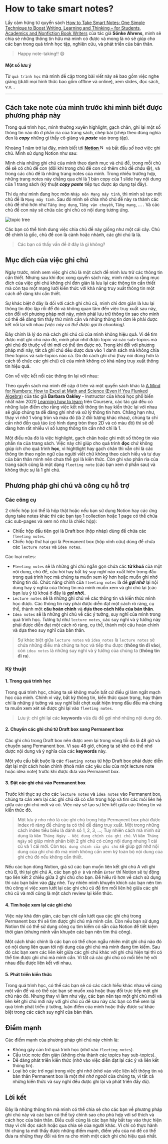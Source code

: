 # How to take smart notes?

Lấy cảm hứng từ quyển sách [How to Take Smart Notes: One Simple Technique to Boost Writing, Learning and Thinking – for Students, Academics and Nonfiction Book Writers](https://www.amazon.com/How-Take-Smart-Notes-Nonfiction-ebook/dp/B06WVYW33Y/ref=sr_1_1?crid=LZQ0IFKKEBFZ&dchild=1&keywords=how+to+take+smart+notes&qid=1611304777&sprefix=how+to+take+s%2Caps%2C412&sr=8-1) của tác giả **Sönke Ahrens**,
mình sẽ chia sẻ những thông tin hữu mà mình có được và mong là nó sẽ giúp cho các bạn trong quá trình học tập, nghiên cứu, và phát triển của bản thân.
> Happy note-taking!! :smile:

#### Một số lưu ý
Từ `quá trình học` mà mình đề cập trong bài viết này sẽ bao gồm việc nghe giảng (dưới mọi hình thức bao gồm offline và online), xem slides, đọc sách, v.v. .

___

## Cách take note của mình trước khi mình biết được phương pháp này
Trong quá trình học, mình thường xuyên highlight, gạch chân, ghi lại một số thông tin nào đó ở phần rìa của trang sách, chép bài (chép theo đúng nghĩa đen là ***copy*** những gì thầy cô giảng và ***paste*** vào trong tập).

Khoảng 1 năm trở lại đây, mình biết tới [**Notion**  <img src="https://upload.wikimedia.org/wikipedia/commons/4/45/Notion_app_logo.png" alt="Notion-logo" width="15"/>](https://www.notion.so/) và bắt đầu *số hoá* việc ghi chú. Mình sử dụng Notion như sau:

Mình chia những ghi chú của mình theo danh mục và chủ đề, trong mỗi chủ đề sẽ có chủ đề con (đôi khi trong chủ đề con có thêm chủ đề *cháu* :laughing:), và trong các chủ đề là những trang notes của mình. Trong nhiều trường hợp, những trang notes này chẳng qua chỉ là 1 bản copy của 1 slide hay nội dung của 1 trang sách (kỹ thuật ***copy paste*** tiếp tục được áp dụng tại đây).

Thí dụ như mình đang học môn `Nhập môn Mạng máy tính`, thì mình sẽ tạo một chủ đề là `Mạng máy tính`. Sau đó mình sẽ chia nhỏ chủ đề này ra thành các chủ đề nhỏ hơn như `Tầng ứng dụng`, `Tầng vận chuyển`, `Tầng mạng`, ... . Và các chủ đề con này sẽ chứa các ghi chú có nội dung tương ứng.

![topic tree](https://cdn.shopify.com/s/files/1/1438/7872/products/topic-tree-cover_grande.jpg?v=1477857286 "")

Các bạn có thể hình dung việc chia chủ đề này giống như một cái cây. Chủ đề chính là gốc, chủ đề con là cành hoặc nhánh, các ghi chú là lá.

> Các bạn có thấy vấn đề ở đây là gì không?

## Mục dích của việc ghi chú
Ngày trước, mình xem việc ghi chú là một cách để mình lưu trữ các thông tin cần thiết.
Nhưng sau khi đọc xong quyển sách này, mình nhận ra rằng mục đích của việc ghi chú không chỉ đơn giản là lưu lại các thông tin cần thiết mà còn tạo một mạng lưới kiến thức với khả năng truy xuất thông tin một cách dễ dàng khi cần thiết.

Sự khác biệt ở đây là đối với cách ghi chú cũ, mình chỉ đơn giản là lưu lại thông tin độc lập rồi để đó và không quan tâm đến việc truy xuất sau này, còn đối với phương pháp mới này, mình phải lưu trữ thông tin sao cho mình có thể dễ dàng tìm thấy thứ mình cần và những thông tin đơn lẻ phải được kết nối lại với nhau *(việc này có thể được gọi là chunking)*.

Đây chính là lý do mà cách ghi chú cũ của mình không hiệu quả. Vì để  tìm được một ghi chú nào đó, mình phải nhớ được topic và các sub-topics mà ghi chú đó thuộc về thì mới có thể tìm được nó. Trong khi đối với phương pháp mới này, tất cả ghi chú đều được đưa vào 1 danh sách mà không chia theo topics và sub-topics nào cả. Do đó cách ghi chú (hay nói đúng hơn là cách tổ chức các ghi chú) cũ của mình không có khả năng truy xuất thông tin hiệu quả.

Còn về việc kết nối các thông tin lại với nhau:

Theo quyển sách mà mình đề cập ở trên và một quyển sách khác là [A Mind for Numbers: How to Excel at Math and Science (Even If You Flunked Algebra)](https://www.amazon.com/Mind-Numbers-Science-Flunked-Algebra/dp/039916524X/ref=sr_1_1?crid=2DOQO4Q0WNG3M&dchild=1&keywords=a+mind+for+numbers&qid=1611374045&sprefix=a+mind+%2Caps%2C414&sr=8-1) của tác giả **Barbara Oakley** - Instructor của khoá học phổ biến nhất năm 2020 [Learning how to learn](https://www.coursera.org/learn/learning-how-to-learn) trên Coursera, các tác giả đều có những luận điểm cho rằng việc kết nối thông tin hay kiến thức lại với nhau sẽ giúp chúng ta dễ dàng ghi nhớ và xử lý thông tin hơn. Chẳng hạn như, thay vì nhớ 1 vòng tròn và màu đỏ (là 2 đối tượng khác nhau), chúng ta chỉ cần nhớ đến quả táo (có hình dạng tròn theo 2D và có màu đỏ) thì sẽ dễ dàng hơn rất nhiều vì số lượng thông tin cần nhớ chỉ là 1.

Một điều nữa đó là việc highlight, gạch chân hoặc ghi một số thông tin vào phần rìa của trang sách. Việc này chỉ giúp cho quá trình **đọc** chứ không giúp ích cho quá trình **học**, vì hightlight hay gạch chân thì vẫn chỉ là các thông tin theo ngôn ngữ của người viết chứ không theo cách hiểu và tư duy của bản thân mình nên chưa thể gọi là kiến thức. Còn ghi vào phần rìa của trang sách cũng là một dạng `fleeting note` (các bạn xem ở phần sau) và không thực sự là 1 ghi chú.

## Phương pháp ghi chú và công cụ hỗ trợ
### Các công cụ
2 chiếc hộp (có thể là hộp thật hoặc nếu bạn sử dụng Notion hay các ứng dụng take notes khác thì các bạn tạo 1 collection hoặc 1 page có thể chứa các sub-pages và xem nó như là chiếc hộp):
- Chiếc hộp đầu tiên gọi là Draft box (hộp nháp) dùng để chứa các `fleeting notes`.
- Chiếc hộp thứ hai gọi là Permanent box (hộp vĩnh cửu) dùng để chứa các `lecture notes` và `idea notes`.

Các loại notes:
- `Fleeting notes` sẽ là những ghi chú ngắn gọn chứa các **từ khoá** của một nội dung, chủ đề, câu hỏi hay bất kỳ suy nghĩ nào xuất hiện trong đầu trong quá trình học mà chúng ta muốn xem kỹ hơn hoặc muốn ghi nhớ thông tin đó. Chức năng chính của `fleeting notes` là để ***gợi nhớ*** lại nội dung hay ý nghĩa của thông tin mà mình muốn xem và ghi chú lại (các bạn lưu ý từ khoá ở đây là ***gợi nhớ***).
- `Lecture notes` sẽ là những ghi chú về các thông tin và kiến thức mình học được. Các thông tin này phải được diễn đạt một cách rõ ràng, cụ thể, thành một **câu hoàn chỉnh** và **dựa theo cách hiểu của bản thân**.
- `Idea notes` sẽ là những ghi chú về các ý tưởng, suy nghĩ của mình trong quá trình học. Tương tự như `lecture notes`, các suy nghĩ và ý tưởng này phải được diễn đạt một cách rõ ràng, cụ thể, thành một câu hoàn chỉnh và dựa theo suy nghĩ của bản thân.

> Sự khác biệt giữa `lecture notes` và `idea notes` là `lecture notes` sẽ chứa những điều mà chúng ta học và tiếp thu được (**thông tin đi vào**), còn `idea notes` là những suy nghĩ và ý tưởng của chúng ta (**thông tin đi ra**).

### Kỹ thuật
#### 1. Trong quá trình học
Trong quá trình học, chúng ta sẽ không muốn bất cứ điều gì làm ngắt mạch học của mình. Chính vì vậy, bất kỳ thông tin, kiến thức quan trọng, hay thậm chí là những ý tưởng và suy nghĩ bất chợt xuất hiện trong đầu đều mà chúng ta muốn xem xét sẽ được ghi lại vào `fleeting notes`.
> Lưu ý: chỉ ghi lại các **keywords** vừa đủ để gợi nhớ những nội dung đó.

#### 2. Chuyển các ghi chú từ Draft box sang Permanent box
Các ghi chú trong Draft box nên được xem lại trong vòng tối đa là 48 giờ và chuyển sang Permanent box. Vì sau 48 giờ, chúng ta sẽ khó có thể nhớ được nội dung và ý nghĩa của các **keywords** này.

Một yêu cầu bắt buộc là các `fleeting notes` từ hộp Draft box phải được diễn đạt lại một cách hoàn chỉnh (thoả mãn các yêu cầu của một lecture note hoặc idea note) trước khi được đưa vào Permanent box.

#### 3. Đặt các ghi chú vào Permanent box
Trước khi thực sự cho các `lecture notes` và `idea notes` vào Permanent box, chúng ta cần xem lại các ghi chú đã có sẵn trong hộp và tìm các mối liên hệ giữa các ghi chú mới và cũ. Việc này sẽ tạo sự liên kết giữa các thông tin và kiến thức đó.

> Một lưu ý nho nhỏ là các ghi chú trong hộp Permanent box phải được index rõ ràng để chúng ta có thể dễ dàng truy xuất. Một trong những cách index tiểu biểu là đánh số 1, 2, 3, ...; Tuy nhiên cách mà mình sử dụng là `Năm Tháng Ngày - Nội dung chính của ghi chú`. Vì `Năm Tháng Ngày` sẽ giúp mình phân biệt 2 ghi chú có cùng nội dung nhưng 1 cái cũ và 1 cái mới. Còn `Nội dung chính của ghi chú` sẽ giúp gợi nhớ nội dung của ghi chú đó mà mình không cần xem kỹ toàn bộ nội dung của ghi chú đó nếu không cần thiết.

Nếu các bạn dùng Notion, giả sử các bạn muốn liên kết ghi chú A với ghi chú B, thì tại ghi chú A, các bạn gõ `@ B` và nhấn `Enter` thì Notion sẽ tự động tạo liên kết 2 chiều giữa 2 ghi chú cho bạn. Để hiểu rõ hơn về cách sử dụng thì các bạn bấm vào [đây](https://www.notion.so/guides/reminders-and-mentions) nhé. Tuy nhiên mình khuyến khích các bạn nên tìm thủ công vì việc xem lướt lại các ghi chú cũ để tìm mối liên hệ giữa các ghi chú cũ và mới cũng là một cách review lại kiến thức.

#### 4. Tìm hoặc xem lại các ghi chú
Việc này khá đơn giản, các bạn chỉ cần lướt qua các ghi chú trong Permanent box thì sẽ tìm được ghi chú mà mình cần. Còn nếu bạn sử dụng Notion thì có thể sử dụng công cụ tìm kiếm có sẵn của Notion để tiết kiệm thời gian (nhưng mình vẫn khuyên các bạn nên tìm thủ công).

Một cách khác chính là các bạn có thể chọn ngẫu nhiên một ghi chú nào đó có nội dung liên quan tới nội dung của ghi chú mà mình đang tìm kiếm. Sau đó các bạn xem các liên kết giữa các ghi chú khác với ghi chú hiện tại thì có thể tìm được ghi chú mà mình cần. Vì tất cả các ghi chú có mối liên hệ với nhau đều được liên kết với nhau.

#### 5. Phát triển kiến thức
Trong quá trình học, có thể các bạn sẽ có các cách hiểu khác nhau về cùng một vấn đề và có thể các bạn sẽ muốn xoá hoặc thay đổi trực tiếp một ghi chú nào đó. Nhưng thay vì làm như vậy, các bạn nên tạo một ghi chú mới và liên kết ghi chú mới này với ghi chú cũ để sau này các bạn có thể xem lại quá trình phát triển ý tưởng, luận điểm của mình hoặc thấy được sự khác biệt trong các cách suy nghĩ của bản thân.

## Điểm mạnh
Các điểm mạnh của phương pháp ghi chú này chính là:
- Không gây cản trở quá trình học (nhờ vào `fleeting notes`).
- Cấu trúc note đơn giản (không chia thành các topics hay sub-topics).
- Dễ dàng phát triển kiến thức (nhờ vào việc diễn đạt lại các ý và liên kết thông tin).
- Loại bỏ các trở ngại trong việc ghi nhớ (nhờ vào việc liên kết thông tin và bản thân Permanent box là một *thẻ nhớ ngoài* của chúng ta, vì tất cả những kiến thức và suy nghĩ đều được ghi lại và phát triển đầy đủ).

## Lời kết
Đây là những thông tin mà mình có thể chia sẻ cho các bạn về phương pháp ghi chú này và các bạn có thể tuỳ chỉnh sao cho phù hợp với sở thích và cách học của bản thân. Điều cuối cùng là các bạn hãy bắt tay vào thực hiện thay vì chỉ đọc sách hoặc qua chia sẻ của người khác. Vì chỉ có thực hành thì chúng ta mới thấy được những điểm mạnh, điểm yếu của nó để có thể đưa ra những thay đổi và tìm ra cho mình một cách ghi chú hiệu quả nhất.
